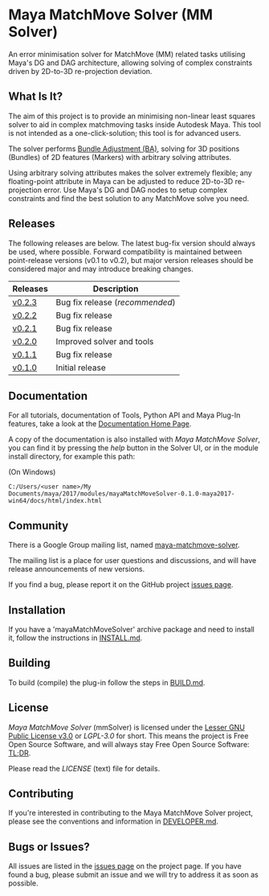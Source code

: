 # Maya MatchMove Solver (MM Solver)

An error minimisation solver for MatchMove (MM) related tasks
utilising Maya's DG and DAG architecture, allowing solving of
complex constraints driven by 2D-to-3D re-projection deviation.

## What Is It?

The aim of this project is to provide an minimising non-linear
least squares solver to aid in complex matchmoving tasks
inside Autodesk Maya. This tool is not intended as a
one-click-solution; this tool is for advanced users.

The solver performs [Bundle Adjustment
(BA)](https://en.wikipedia.org/wiki/Bundle_adjustment), solving for 3D
positions (Bundles) of 2D features (Markers) with arbitrary solving
attributes.

Using arbitrary solving attributes makes the solver extremely
flexible; any floating-point attribute in Maya can be adjusted to
reduce 2D-to-3D re-projection error. Use Maya's DG and DAG nodes to
setup complex constraints and find the best solution to any
MatchMove solve you need.

## Releases

The following releases are below. The latest bug-fix version should
always be used, where possible. Forward compatibility is maintained
between point-release versions (v0.1 to v0.2), but major version
releases should be considered major and may introduce breaking
changes.

| Releases                                                                              | Description                                 |
| ------------------------------------------------------------------------------------- | ------------------------------------------- |
| [v0.2.3](https://github.com/david-cattermole/mayaMatchMoveSolver/releases/tag/v0.2.3) | Bug fix release (*recommended*)             |
| [v0.2.2](https://github.com/david-cattermole/mayaMatchMoveSolver/releases/tag/v0.2.2) | Bug fix release                             |
| [v0.2.1](https://github.com/david-cattermole/mayaMatchMoveSolver/releases/tag/v0.2.1) | Bug fix release                             |
| [v0.2.0](https://github.com/david-cattermole/mayaMatchMoveSolver/releases/tag/v0.2.0) | Improved solver and tools                   |
| [v0.1.1](https://github.com/david-cattermole/mayaMatchMoveSolver/releases/tag/v0.1.1) | Bug fix release                             |
| [v0.1.0](https://github.com/david-cattermole/mayaMatchMoveSolver/releases/tag/v0.1.0) | Initial release                             |


## Documentation

For all tutorials, documentation of Tools, Python API and Maya Plug-In
features, take a look at the
[Documentation Home Page](https://david-cattermole.github.io/mayaMatchMoveSolver/).

A copy of the documentation is also installed with *Maya MatchMove
Solver*, you can find it by pressing the *help* button in the Solver
UI, or in the module install directory, for example this path:

(On Windows)
```
C:/Users/<user name>/My Documents/maya/2017/modules/mayaMatchMoveSolver-0.1.0-maya2017-win64/docs/html/index.html
```

## Community

There is a Google Group mailing list, named
 [maya-matchmove-solver](https://groups.google.com/forum/#!forum/maya-matchmove-solver).

The mailing list is a place for user questions and discussions, and
will have release announcements of new versions.

If you find a bug, please report it on the GitHub project
[issues page](https://github.com/david-cattermole/mayaMatchMoveSolver/issues).

## Installation

If you have a 'mayaMatchMoveSolver' archive package and need to
install it, follow the instructions in
[INSTALL.md](https://github.com/david-cattermole/mayaMatchMoveSolver/blob/master/INSTALL.md).

## Building

To build (compile) the plug-in follow the steps in
[BUILD.md](https://github.com/david-cattermole/mayaMatchMoveSolver/blob/master/BUILD.md).

## License

*Maya MatchMove Solver* (mmSolver) is licensed under the
[Lesser GNU Public License v3.0](https://github.com/david-cattermole/mayaMatchMoveSolver/blob/master/LICENSE)
or *LGPL-3.0* for short.
This means the project is Free Open Source Software, and will always
stay Free Open Source Software:
[TL;DR](https://www.tldrlegal.com/l/lgpl-3.0).

Please read the *LICENSE* (text) file for details.

## Contributing

If you're interested in contributing to the Maya MatchMove Solver
project, please see the conventions and information in
[DEVELOPER.md](https://github.com/david-cattermole/mayaMatchMoveSolver/blob/master/DEVELOPER.md).

## Bugs or Issues?

All issues are listed in the
[issues page](https://github.com/david-cattermole/mayaMatchMoveSolver/issues)
on the project page. If you have found a bug, please submit an issue and we will
try to address it as soon as possible.
